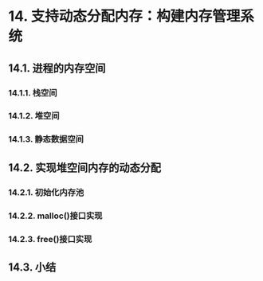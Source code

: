 # 14. 支持动态分配内存：构建内存管理系统
## 14.1. 进程的内存空间
### 14.1.1. 栈空间
### 14.1.2. 堆空间
### 14.1.3. 静态数据空间
## 14.2. 实现堆空间内存的动态分配
### 14.2.1. 初始化内存池
### 14.2.2. malloc()接口实现
### 14.2.3. free()接口实现 
## 14.3. 小结
 
